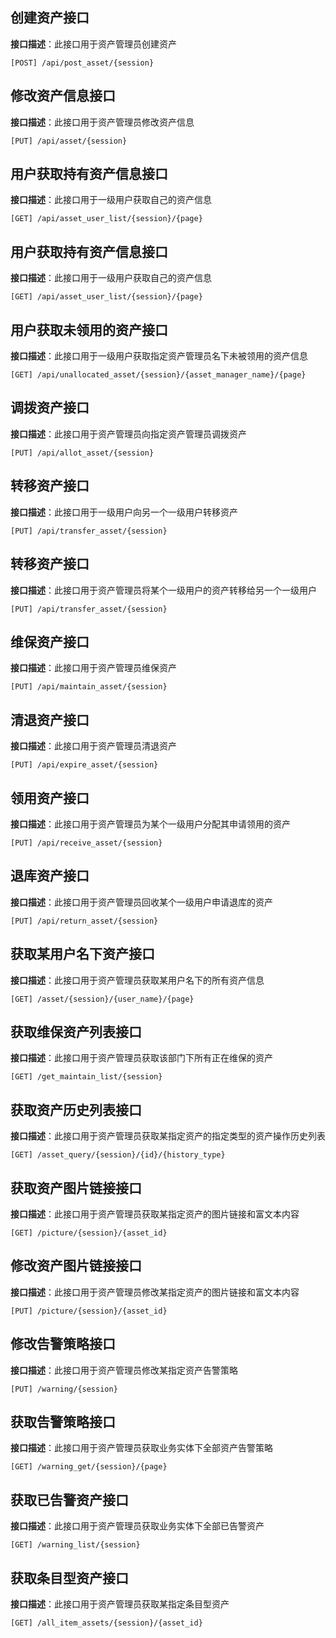 ## 创建资产接口

**接口描述**：此接口用于资产管理员创建资产

`[POST] /api/post_asset/{session}`


## 修改资产信息接口

**接口描述**：此接口用于资产管理员修改资产信息

`[PUT] /api/asset/{session}`


## 用户获取持有资产信息接口

**接口描述**：此接口用于一级用户获取自己的资产信息

`[GET] /api/asset_user_list/{session}/{page}`


## 用户获取持有资产信息接口

**接口描述**：此接口用于一级用户获取自己的资产信息

`[GET] /api/asset_user_list/{session}/{page}`


## 用户获取未领用的资产接口

**接口描述**：此接口用于一级用户获取指定资产管理员名下未被领用的资产信息

`[GET] /api/unallocated_asset/{session}/{asset_manager_name}/{page}`

## 调拨资产接口

**接口描述**：此接口用于资产管理员向指定资产管理员调拨资产

`[PUT] /api/allot_asset/{session}`

## 转移资产接口

**接口描述**：此接口用于一级用户向另一个一级用户转移资产

`[PUT] /api/transfer_asset/{session}`

## 转移资产接口

**接口描述**：此接口用于资产管理员将某个一级用户的资产转移给另一个一级用户

`[PUT] /api/transfer_asset/{session}`

## 维保资产接口

**接口描述**：此接口用于资产管理员维保资产

`[PUT] /api/maintain_asset/{session}`

## 清退资产接口

**接口描述**：此接口用于资产管理员清退资产

`[PUT] /api/expire_asset/{session}`

## 领用资产接口

**接口描述**：此接口用于资产管理员为某个一级用户分配其申请领用的资产

`[PUT] /api/receive_asset/{session}`


## 退库资产接口

**接口描述**：此接口用于资产管理员回收某个一级用户申请退库的资产

`[PUT] /api/return_asset/{session}`


## 获取某用户名下资产接口

**接口描述**：此接口用于资产管理员获取某用户名下的所有资产信息

`[GET] /asset/{session}/{user_name}/{page}`



## 获取维保资产列表接口

**接口描述**：此接口用于资产管理员获取该部门下所有正在维保的资产

`[GET] /get_maintain_list/{session}`


## 获取资产历史列表接口

**接口描述**：此接口用于资产管理员获取某指定资产的指定类型的资产操作历史列表

`[GET] /asset_query/{session}/{id}/{history_type}`


## 获取资产图片链接接口

**接口描述**：此接口用于资产管理员获取某指定资产的图片链接和富文本内容

`[GET] /picture/{session}/{asset_id}`


## 修改资产图片链接接口

**接口描述**：此接口用于资产管理员修改某指定资产的图片链接和富文本内容

`[PUT] /picture/{session}/{asset_id}`


## 修改告警策略接口

**接口描述**：此接口用于资产管理员修改某指定资产告警策略

`[PUT] /warning/{session}`



## 获取告警策略接口

**接口描述**：此接口用于资产管理员获取业务实体下全部资产告警策略

`[GET] /warning_get/{session}/{page}`



## 获取已告警资产接口

**接口描述**：此接口用于资产管理员获取业务实体下全部已告警资产

`[GET] /warning_list/{session}`


## 获取条目型资产接口

**接口描述**：此接口用于资产管理员获取某指定条目型资产

`[GET] /all_item_assets/{session}/{asset_id}`
